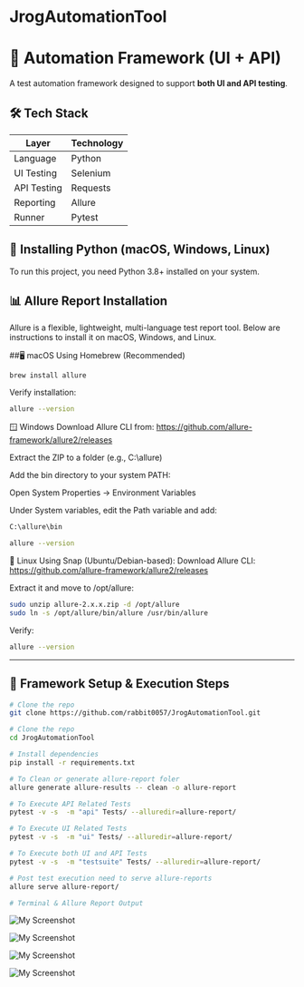 # JrogAutomationTool

# 🔄 Automation Framework (UI + API)

A test automation framework designed to support **both UI and API testing**.

## 🛠️ Tech Stack

| Layer      | Technology                       |
|------------|----------------------------------|
| Language   | Python                           |
| UI Testing | Selenium                         |
| API Testing| Requests                         |
| Reporting  | Allure                           |
| Runner     | Pytest                           |

## 🐍 Installing Python (macOS, Windows, Linux)
To run this project, you need Python 3.8+ installed on your system.

## 📊 Allure Report Installation
Allure is a flexible, lightweight, multi-language test report tool. Below are instructions to install it on macOS, Windows, and Linux.

##🖥 macOS
Using Homebrew (Recommended)
```bash
brew install allure
```
Verify installation:
```bash
allure --version
```
🪟 Windows
Download Allure CLI from:
https://github.com/allure-framework/allure2/releases

Extract the ZIP to a folder (e.g., C:\allure)

Add the bin directory to your system PATH:

Open System Properties → Environment Variables

Under System variables, edit the Path variable and add:
```bash
C:\allure\bin
```
```bash
allure --version
```
🐧 Linux
Using Snap (Ubuntu/Debian-based):
Download Allure CLI:
https://github.com/allure-framework/allure2/releases

Extract it and move to /opt/allure:

```bash
sudo unzip allure-2.x.x.zip -d /opt/allure
sudo ln -s /opt/allure/bin/allure /usr/bin/allure
```
Verify:
```bash
allure --version
```

---

## 📁 Framework Setup & Execution Steps
```bash
# Clone the repo
git clone https://github.com/rabbit0057/JrogAutomationTool.git
```
```bash
# Clone the repo
cd JrogAutomationTool
```
```bash
# Install dependencies
pip install -r requirements.txt
```
```bash
# To Clean or generate allure-report foler 
allure generate allure-results -- clean -o allure-report
```
```bash
# To Execute API Related Tests
pytest -v -s  -m "api" Tests/ --alluredir=allure-report/
```
```bash
# To Execute UI Related Tests
pytest -v -s  -m "ui" Tests/ --alluredir=allure-report/
```
```bash
# To Execute both UI and API Tests
pytest -v -s  -m "testsuite" Tests/ --alluredir=allure-report/
```
```bash
# Post test execution need to serve allure-reports
allure serve allure-report/
```

```bash
# Terminal & Allure Report Output
```
![My Screenshot](https://drive.google.com/uc?export=view&id=1vTZZKJm5eazft1ip9yJ-au5ShOTYLU_m)

![My Screenshot](https://drive.google.com/uc?export=view&id=1LQ1RU97qByUAN6Afn6gh9mACgygf5O8p)

![My Screenshot](https://drive.google.com/uc?export=view&id=1uAlL2ztnUmD_1XA3w4TBYWF7ACo4kDX7)

![My Screenshot](https://drive.google.com/uc?export=view&id=1Ky5fzs8JGGBbOr5mCeIpn2pQXAgkySoY)











